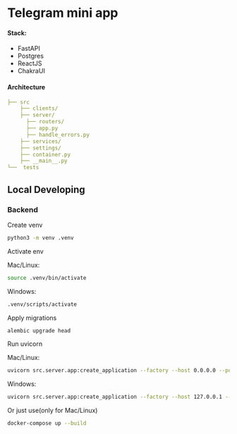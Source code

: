 # Telegram mini app

#### Stack:
- FastAPI
- Postgres
- ReactJS
- ChakraUI

#### Architecture

```yaml
├── src
    ├── clients/
    ├── server/
      ├── routers/
      ├── app.py
      ├── handle_errors.py
    ├── services/         
    ├── settings/
    ├── container.py
    ├── __main__.py
└──  tests
```

## Local Developing

### Backend

Create venv
```bash
python3 -m venv .venv
```

Activate env

Mac/Linux:
```bash
source .venv/bin/activate
```
Windows:
```bash
.venv/scripts/activate
```
Apply migrations
```bash
alembic upgrade head
```
Run uvicorn

Mac/Linux:
```bash
uvicorn src.server.app:create_application --factory --host 0.0.0.0 --port 443 --ssl-keyfile localhost-key.pem --ssl-certfile localhost.pem
```
Windows:
```bash
uvicorn src.server.app:create_application --factory --host 127.0.0.1 --port 443 --ssl-keyfile localhost-key.pem --ssl-certfile localhost.pem
```


Or just use(only for Mac/Linux)
```bash
docker-compose up --build
```
